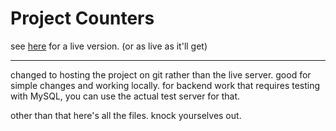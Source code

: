 # Project Counters

see [here](http://aws.azureagst.pw/points/) for a live version. (or as live as it'll get)

---------------------------------------

changed to hosting the project on git rather than the live server. good for simple changes and working locally. for backend work that requires testing with MySQL, you can use the actual test server for that.

other than that here's all the files. knock yourselves out.